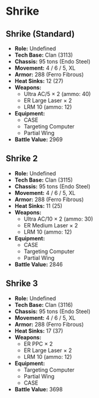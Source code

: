 # Shrike
## Shrike (Standard)
- **Role:** Undefined
- **Tech Base:** Clan (3113)
- **Chassis:** 95 tons (Endo Steel)
- **Movement:** 4 / 6 / 5, XL
- **Armor:** 288 (Ferro Fibrous)
- **Heat Sinks:** 12 (27)
- **Weapons:**
  - Ultra AC/5 × 2 (ammo: 40)
  - ER Large Laser × 2
  - LRM 10 (ammo: 12)
- **Equipment:**
  - CASE
  - Targeting Computer
  - Partial Wing
- **Battle Value:** 2969

## Shrike 2
- **Role:** Undefined
- **Tech Base:** Clan (3115)
- **Chassis:** 95 tons (Endo Steel)
- **Movement:** 4 / 6 / 5, XL
- **Armor:** 288 (Ferro Fibrous)
- **Heat Sinks:** 11 (25)
- **Weapons:**
  - Ultra AC/10 × 2 (ammo: 30)
  - ER Medium Laser × 2
  - LRM 10 (ammo: 12)
- **Equipment:**
  - CASE
  - Targeting Computer
  - Partial Wing
- **Battle Value:** 2846

## Shrike 3
- **Role:** Undefined
- **Tech Base:** Clan (3116)
- **Chassis:** 95 tons (Endo Steel)
- **Movement:** 4 / 6 / 5, XL
- **Armor:** 288 (Ferro Fibrous)
- **Heat Sinks:** 17 (37)
- **Weapons:**
  - ER PPC × 2
  - ER Large Laser × 2
  - LRM 10 (ammo: 12)
- **Equipment:**
  - Targeting Computer
  - Partial Wing
  - CASE
- **Battle Value:** 3698

